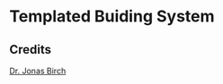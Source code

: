 # Templated Buiding System

## Credits
[Dr. Jonas Birch](https://www.youtube.com/watch?v=mRHy0e58S0s)